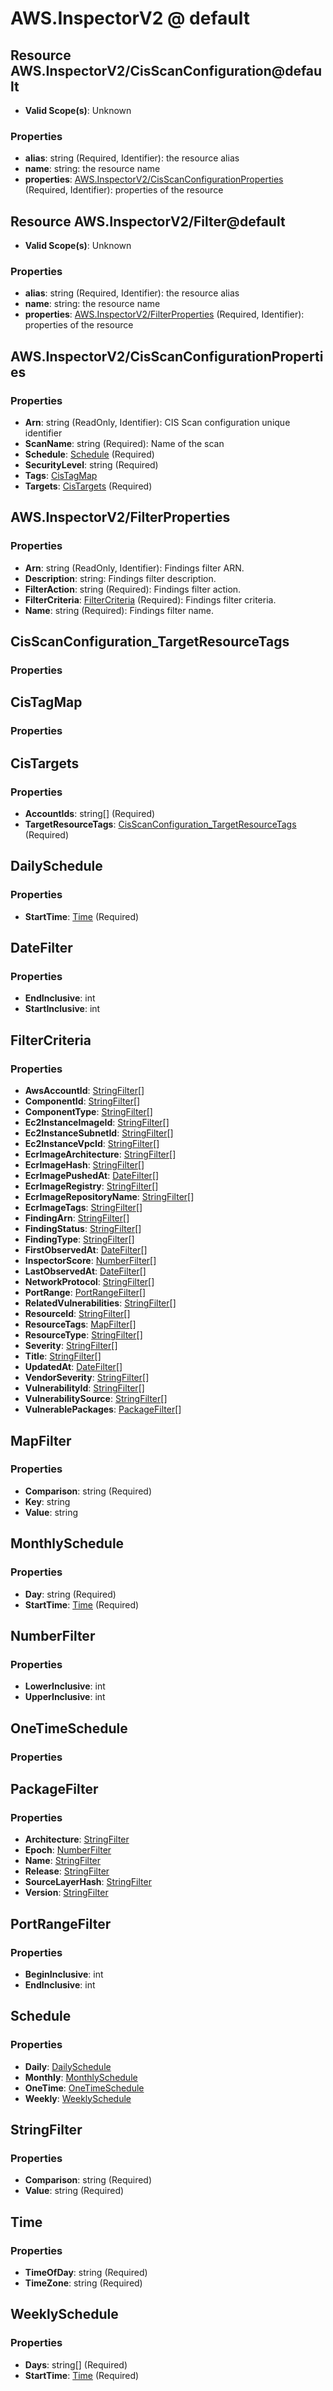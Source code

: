 # AWS.InspectorV2 @ default

## Resource AWS.InspectorV2/CisScanConfiguration@default
* **Valid Scope(s)**: Unknown
### Properties
* **alias**: string (Required, Identifier): the resource alias
* **name**: string: the resource name
* **properties**: [AWS.InspectorV2/CisScanConfigurationProperties](#awsinspectorv2cisscanconfigurationproperties) (Required, Identifier): properties of the resource

## Resource AWS.InspectorV2/Filter@default
* **Valid Scope(s)**: Unknown
### Properties
* **alias**: string (Required, Identifier): the resource alias
* **name**: string: the resource name
* **properties**: [AWS.InspectorV2/FilterProperties](#awsinspectorv2filterproperties) (Required, Identifier): properties of the resource

## AWS.InspectorV2/CisScanConfigurationProperties
### Properties
* **Arn**: string (ReadOnly, Identifier): CIS Scan configuration unique identifier
* **ScanName**: string (Required): Name of the scan
* **Schedule**: [Schedule](#schedule) (Required)
* **SecurityLevel**: string (Required)
* **Tags**: [CisTagMap](#cistagmap)
* **Targets**: [CisTargets](#cistargets) (Required)

## AWS.InspectorV2/FilterProperties
### Properties
* **Arn**: string (ReadOnly, Identifier): Findings filter ARN.
* **Description**: string: Findings filter description.
* **FilterAction**: string (Required): Findings filter action.
* **FilterCriteria**: [FilterCriteria](#filtercriteria) (Required): Findings filter criteria.
* **Name**: string (Required): Findings filter name.

## CisScanConfiguration_TargetResourceTags
### Properties

## CisTagMap
### Properties

## CisTargets
### Properties
* **AccountIds**: string[] (Required)
* **TargetResourceTags**: [CisScanConfiguration_TargetResourceTags](#cisscanconfigurationtargetresourcetags) (Required)

## DailySchedule
### Properties
* **StartTime**: [Time](#time) (Required)

## DateFilter
### Properties
* **EndInclusive**: int
* **StartInclusive**: int

## FilterCriteria
### Properties
* **AwsAccountId**: [StringFilter](#stringfilter)[]
* **ComponentId**: [StringFilter](#stringfilter)[]
* **ComponentType**: [StringFilter](#stringfilter)[]
* **Ec2InstanceImageId**: [StringFilter](#stringfilter)[]
* **Ec2InstanceSubnetId**: [StringFilter](#stringfilter)[]
* **Ec2InstanceVpcId**: [StringFilter](#stringfilter)[]
* **EcrImageArchitecture**: [StringFilter](#stringfilter)[]
* **EcrImageHash**: [StringFilter](#stringfilter)[]
* **EcrImagePushedAt**: [DateFilter](#datefilter)[]
* **EcrImageRegistry**: [StringFilter](#stringfilter)[]
* **EcrImageRepositoryName**: [StringFilter](#stringfilter)[]
* **EcrImageTags**: [StringFilter](#stringfilter)[]
* **FindingArn**: [StringFilter](#stringfilter)[]
* **FindingStatus**: [StringFilter](#stringfilter)[]
* **FindingType**: [StringFilter](#stringfilter)[]
* **FirstObservedAt**: [DateFilter](#datefilter)[]
* **InspectorScore**: [NumberFilter](#numberfilter)[]
* **LastObservedAt**: [DateFilter](#datefilter)[]
* **NetworkProtocol**: [StringFilter](#stringfilter)[]
* **PortRange**: [PortRangeFilter](#portrangefilter)[]
* **RelatedVulnerabilities**: [StringFilter](#stringfilter)[]
* **ResourceId**: [StringFilter](#stringfilter)[]
* **ResourceTags**: [MapFilter](#mapfilter)[]
* **ResourceType**: [StringFilter](#stringfilter)[]
* **Severity**: [StringFilter](#stringfilter)[]
* **Title**: [StringFilter](#stringfilter)[]
* **UpdatedAt**: [DateFilter](#datefilter)[]
* **VendorSeverity**: [StringFilter](#stringfilter)[]
* **VulnerabilityId**: [StringFilter](#stringfilter)[]
* **VulnerabilitySource**: [StringFilter](#stringfilter)[]
* **VulnerablePackages**: [PackageFilter](#packagefilter)[]

## MapFilter
### Properties
* **Comparison**: string (Required)
* **Key**: string
* **Value**: string

## MonthlySchedule
### Properties
* **Day**: string (Required)
* **StartTime**: [Time](#time) (Required)

## NumberFilter
### Properties
* **LowerInclusive**: int
* **UpperInclusive**: int

## OneTimeSchedule
### Properties

## PackageFilter
### Properties
* **Architecture**: [StringFilter](#stringfilter)
* **Epoch**: [NumberFilter](#numberfilter)
* **Name**: [StringFilter](#stringfilter)
* **Release**: [StringFilter](#stringfilter)
* **SourceLayerHash**: [StringFilter](#stringfilter)
* **Version**: [StringFilter](#stringfilter)

## PortRangeFilter
### Properties
* **BeginInclusive**: int
* **EndInclusive**: int

## Schedule
### Properties
* **Daily**: [DailySchedule](#dailyschedule)
* **Monthly**: [MonthlySchedule](#monthlyschedule)
* **OneTime**: [OneTimeSchedule](#onetimeschedule)
* **Weekly**: [WeeklySchedule](#weeklyschedule)

## StringFilter
### Properties
* **Comparison**: string (Required)
* **Value**: string (Required)

## Time
### Properties
* **TimeOfDay**: string (Required)
* **TimeZone**: string (Required)

## WeeklySchedule
### Properties
* **Days**: string[] (Required)
* **StartTime**: [Time](#time) (Required)

